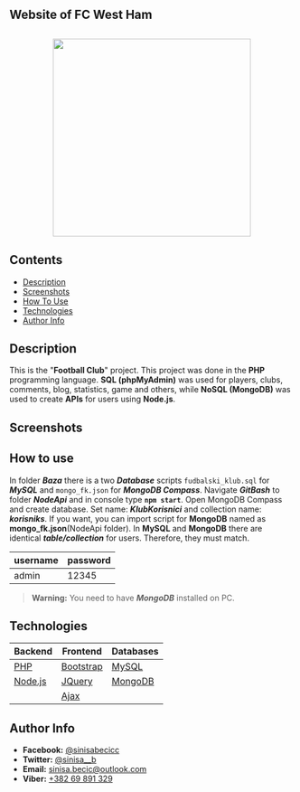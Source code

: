 ## Website of FC West Ham

## <p align="center"><img src="https://www.logo-designer.co/wp-content/uploads/2014/07/West-Ham-United-crest-logo-design-football.jpg" width="350" style="max-width:100%;"></p>

## Contents

- [Description](#description)
- [Screenshots](#screenshots)
- [How To Use](#how-to-use)
- [Technologies](#technologies)
- [Author Info](#author-info)

## Description

This is the "<b>Football Club</b>" project. This project was done in the <b>PHP</b> programming language. <b>SQL (phpMyAdmin)</b> was used for players, clubs, comments, blog, statistics, game and others, while <b>NoSQL (MongoDB)</b> was used to create <b>APIs</b> for users using **Node.js**.

## Screenshots

## How to use

In folder **_Baza_** there is a two **_Database_** scripts `fudbalski_klub.sql` for **_MySQL_** and `mongo_fk.json` for **_MongoDB Compass_**. Navigate **_GitBash_** to folder **_NodeApi_** and in console type **`npm start`**.
Open MongoDB Compass and create database. Set name: **_KlubKorisnici_** and collection name: **_korisniks_**.
If you want, you can import script for **MongoDB** named as **mongo_fk.json**(NodeApi folder). In **MySQL** and **MongoDB** there are identical **_table/collection_** for users. Therefore, they must match.

| username | password |
| -------- | -------- |
| admin    | 12345    |

> **Warning:** You need to have **_MongoDB_** installed on PC.

## Technologies</span>

| **Backend**                       | **Frontend**                                | **Databases**                                       |
| --------------------------------- | ------------------------------------------- | --------------------------------------------------- |
| [PHP](https://php.net)            | [Bootstrap](https://getbootstrap.com/)      | [MySQL](https://www.mysql.com/)                     |
| [Node.js](https://nodejs.org/en/) | [JQuery](https://jquery.com)                | [MongoDB](https://www.mongodb.com/products/compass) |
|                                   | [Ajax](https://api.jquery.com/jquery.ajax/) |

## Author Info</span>

- **Facebook:** [@sinisabecicc](https://facebook.com/sinisabecicc)
- **Twitter:** [@sinisa\_\_b](https://twitter.com/sinisa__b)
- **Email:** [sinisa.becic@outlook.com](sinisa.becic@outlook.com)
- **Viber:** [+382 69 891 329](+38269891329)
